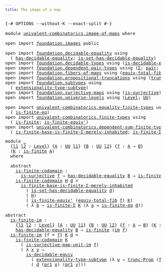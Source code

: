 ```yaml
---
title: The image of a map
---
```


<pre class="Agda"><a id="44" class="Symbol">{-#</a> <a id="48" class="Keyword">OPTIONS</a> <a id="56" class="Pragma">--without-K</a> <a id="68" class="Pragma">--exact-split</a> <a id="82" class="Symbol">#-}</a>

<a id="87" class="Keyword">module</a> <a id="94" href="univalent-combinatorics.image-of-maps.html" class="Module">univalent-combinatorics.image-of-maps</a> <a id="132" class="Keyword">where</a>

<a id="139" class="Keyword">open</a> <a id="144" class="Keyword">import</a> <a id="151" href="foundation.images.html" class="Module">foundation.images</a> <a id="169" class="Keyword">public</a>

<a id="177" class="Keyword">open</a> <a id="182" class="Keyword">import</a> <a id="189" href="foundation.decidable-equality.html" class="Module">foundation.decidable-equality</a> <a id="219" class="Keyword">using</a>
  <a id="227" class="Symbol">(</a> <a id="229" href="foundation.decidable-equality.html#1785" class="Function">has-decidable-equality</a><a id="251" class="Symbol">;</a> <a id="253" href="foundation.decidable-equality.html#6960" class="Function">is-set-has-decidable-equality</a><a id="282" class="Symbol">)</a>
<a id="284" class="Keyword">open</a> <a id="289" class="Keyword">import</a> <a id="296" href="foundation.decidable-types.html" class="Module">foundation.decidable-types</a> <a id="323" class="Keyword">using</a> <a id="329" class="Symbol">(</a><a id="330" href="foundation.decidable-types.html#5701" class="Function">is-decidable-equiv</a><a id="348" class="Symbol">)</a>
<a id="350" class="Keyword">open</a> <a id="355" class="Keyword">import</a> <a id="362" href="foundation.dependent-pair-types.html" class="Module">foundation.dependent-pair-types</a> <a id="394" class="Keyword">using</a> <a id="400" class="Symbol">(</a><a id="401" href="foundation-core.dependent-pair-types.html#515" class="Record">Σ</a><a id="402" class="Symbol">;</a> <a id="404" href="foundation-core.dependent-pair-types.html#588" class="InductiveConstructor">pair</a><a id="408" class="Symbol">;</a> <a id="410" href="foundation-core.dependent-pair-types.html#605" class="Field">pr1</a><a id="413" class="Symbol">;</a> <a id="415" href="foundation-core.dependent-pair-types.html#617" class="Field">pr2</a><a id="418" class="Symbol">)</a>
<a id="420" class="Keyword">open</a> <a id="425" class="Keyword">import</a> <a id="432" href="foundation.fibers-of-maps.html" class="Module">foundation.fibers-of-maps</a> <a id="458" class="Keyword">using</a> <a id="464" class="Symbol">(</a><a id="465" href="foundation-core.fibers-of-maps.html#5254" class="Function">equiv-total-fib</a><a id="480" class="Symbol">;</a> <a id="482" href="foundation-core.fibers-of-maps.html#942" class="Function">fib</a><a id="485" class="Symbol">)</a>
<a id="487" class="Keyword">open</a> <a id="492" class="Keyword">import</a> <a id="499" href="foundation.propositional-truncations.html" class="Module">foundation.propositional-truncations</a> <a id="536" class="Keyword">using</a> <a id="542" class="Symbol">(</a><a id="543" href="foundation.propositional-truncations.html#2532" class="Function">trunc-Prop</a><a id="553" class="Symbol">)</a>
<a id="555" class="Keyword">open</a> <a id="560" class="Keyword">import</a> <a id="567" href="foundation.subtypes.html" class="Module">foundation.subtypes</a> <a id="587" class="Keyword">using</a>
  <a id="595" class="Symbol">(</a> <a id="597" href="foundation-core.subtypes.html#3200" class="Function">extensionality-type-subtype</a><a id="624" class="Symbol">)</a>
<a id="626" class="Keyword">open</a> <a id="631" class="Keyword">import</a> <a id="638" href="foundation.surjective-maps.html" class="Module">foundation.surjective-maps</a> <a id="665" class="Keyword">using</a> <a id="671" class="Symbol">(</a><a id="672" href="foundation.surjective-maps.html#1906" class="Function">is-surjective</a><a id="685" class="Symbol">)</a>
<a id="687" class="Keyword">open</a> <a id="692" class="Keyword">import</a> <a id="699" href="foundation.universe-levels.html" class="Module">foundation.universe-levels</a> <a id="726" class="Keyword">using</a> <a id="732" class="Symbol">(</a><a id="733" href="Agda.Primitive.html#597" class="Postulate">Level</a><a id="738" class="Symbol">;</a> <a id="740" href="foundation-core.universe-levels.html#235" class="Primitive">UU</a><a id="742" class="Symbol">)</a>

<a id="745" class="Keyword">open</a> <a id="750" class="Keyword">import</a> <a id="757" href="univalent-combinatorics.equality-finite-types.html" class="Module">univalent-combinatorics.equality-finite-types</a> <a id="803" class="Keyword">using</a>
  <a id="811" class="Symbol">(</a> <a id="813" href="univalent-combinatorics.equality-finite-types.html#3342" class="Function">is-finite-eq</a><a id="825" class="Symbol">)</a>
<a id="827" class="Keyword">open</a> <a id="832" class="Keyword">import</a> <a id="839" href="univalent-combinatorics.finite-types.html" class="Module">univalent-combinatorics.finite-types</a> <a id="876" class="Keyword">using</a>
  <a id="884" class="Symbol">(</a> <a id="886" href="univalent-combinatorics.finite-types.html#4244" class="Function">is-finite</a><a id="895" class="Symbol">;</a> <a id="897" href="univalent-combinatorics.finite-types.html#7043" class="Function">is-finite-equiv&#39;</a><a id="913" class="Symbol">)</a>
<a id="915" class="Keyword">open</a> <a id="920" class="Keyword">import</a> <a id="927" href="univalent-combinatorics.dependent-sum-finite-types.html" class="Module">univalent-combinatorics.dependent-sum-finite-types</a> <a id="978" class="Keyword">using</a>
  <a id="986" class="Symbol">(</a> <a id="988" href="univalent-combinatorics.dependent-sum-finite-types.html#5086" class="Function">is-finite-base-is-finite-Σ-merely-inhabited</a><a id="1031" class="Symbol">;</a> <a id="1033" href="univalent-combinatorics.dependent-sum-finite-types.html#2490" class="Function">is-finite-Σ</a><a id="1044" class="Symbol">)</a>
</pre>
<pre class="Agda"><a id="1059" class="Keyword">module</a> <a id="1066" href="univalent-combinatorics.image-of-maps.html#1066" class="Module">_</a>
  <a id="1070" class="Symbol">{</a><a id="1071" href="univalent-combinatorics.image-of-maps.html#1071" class="Bound">l1</a> <a id="1074" href="univalent-combinatorics.image-of-maps.html#1074" class="Bound">l2</a> <a id="1077" class="Symbol">:</a> <a id="1079" href="Agda.Primitive.html#597" class="Postulate">Level</a><a id="1084" class="Symbol">}</a> <a id="1086" class="Symbol">{</a><a id="1087" href="univalent-combinatorics.image-of-maps.html#1087" class="Bound">A</a> <a id="1089" class="Symbol">:</a> <a id="1091" href="foundation-core.universe-levels.html#235" class="Primitive">UU</a> <a id="1094" href="univalent-combinatorics.image-of-maps.html#1071" class="Bound">l1</a><a id="1096" class="Symbol">}</a> <a id="1098" class="Symbol">{</a><a id="1099" href="univalent-combinatorics.image-of-maps.html#1099" class="Bound">B</a> <a id="1101" class="Symbol">:</a> <a id="1103" href="foundation-core.universe-levels.html#235" class="Primitive">UU</a> <a id="1106" href="univalent-combinatorics.image-of-maps.html#1074" class="Bound">l2</a><a id="1108" class="Symbol">}</a> <a id="1110" class="Symbol">{</a><a id="1111" href="univalent-combinatorics.image-of-maps.html#1111" class="Bound">f</a> <a id="1113" class="Symbol">:</a> <a id="1115" href="univalent-combinatorics.image-of-maps.html#1087" class="Bound">A</a> <a id="1117" class="Symbol">→</a> <a id="1119" href="univalent-combinatorics.image-of-maps.html#1099" class="Bound">B</a><a id="1120" class="Symbol">}</a>
  <a id="1124" class="Symbol">(</a><a id="1125" href="univalent-combinatorics.image-of-maps.html#1125" class="Bound">K</a> <a id="1127" class="Symbol">:</a> <a id="1129" href="univalent-combinatorics.finite-types.html#4244" class="Function">is-finite</a> <a id="1139" href="univalent-combinatorics.image-of-maps.html#1087" class="Bound">A</a><a id="1140" class="Symbol">)</a>
  <a id="1144" class="Keyword">where</a>

  <a id="1153" class="Keyword">abstract</a>
    <a id="1166" href="univalent-combinatorics.image-of-maps.html#1166" class="Function">is-finite-codomain</a> <a id="1185" class="Symbol">:</a>
      <a id="1193" href="foundation.surjective-maps.html#1906" class="Function">is-surjective</a> <a id="1207" href="univalent-combinatorics.image-of-maps.html#1111" class="Bound">f</a> <a id="1209" class="Symbol">→</a> <a id="1211" href="foundation.decidable-equality.html#1785" class="Function">has-decidable-equality</a> <a id="1234" href="univalent-combinatorics.image-of-maps.html#1099" class="Bound">B</a> <a id="1236" class="Symbol">→</a> <a id="1238" href="univalent-combinatorics.finite-types.html#4244" class="Function">is-finite</a> <a id="1248" href="univalent-combinatorics.image-of-maps.html#1099" class="Bound">B</a>
    <a id="1254" href="univalent-combinatorics.image-of-maps.html#1166" class="Function">is-finite-codomain</a> <a id="1273" href="univalent-combinatorics.image-of-maps.html#1273" class="Bound">H</a> <a id="1275" href="univalent-combinatorics.image-of-maps.html#1275" class="Bound">d</a> <a id="1277" class="Symbol">=</a>
      <a id="1285" href="univalent-combinatorics.dependent-sum-finite-types.html#5086" class="Function">is-finite-base-is-finite-Σ-merely-inhabited</a>
        <a id="1337" class="Symbol">(</a> <a id="1339" href="foundation.decidable-equality.html#6960" class="Function">is-set-has-decidable-equality</a> <a id="1369" href="univalent-combinatorics.image-of-maps.html#1275" class="Bound">d</a><a id="1370" class="Symbol">)</a>
        <a id="1380" class="Symbol">(</a> <a id="1382" href="univalent-combinatorics.image-of-maps.html#1273" class="Bound">H</a><a id="1383" class="Symbol">)</a>
        <a id="1393" class="Symbol">(</a> <a id="1395" href="univalent-combinatorics.finite-types.html#7043" class="Function">is-finite-equiv&#39;</a> <a id="1412" class="Symbol">(</a><a id="1413" href="foundation-core.fibers-of-maps.html#5254" class="Function">equiv-total-fib</a> <a id="1429" href="univalent-combinatorics.image-of-maps.html#1111" class="Bound">f</a><a id="1430" class="Symbol">)</a> <a id="1432" href="univalent-combinatorics.image-of-maps.html#1125" class="Bound">K</a><a id="1433" class="Symbol">)</a>
        <a id="1443" class="Symbol">(</a> <a id="1445" class="Symbol">λ</a> <a id="1447" href="univalent-combinatorics.image-of-maps.html#1447" class="Bound">b</a> <a id="1449" class="Symbol">→</a> <a id="1451" href="univalent-combinatorics.dependent-sum-finite-types.html#2490" class="Function">is-finite-Σ</a> <a id="1463" href="univalent-combinatorics.image-of-maps.html#1125" class="Bound">K</a> <a id="1465" class="Symbol">(λ</a> <a id="1468" href="univalent-combinatorics.image-of-maps.html#1468" class="Bound">a</a> <a id="1470" class="Symbol">→</a> <a id="1472" href="univalent-combinatorics.equality-finite-types.html#3342" class="Function">is-finite-eq</a> <a id="1485" href="univalent-combinatorics.image-of-maps.html#1275" class="Bound">d</a><a id="1486" class="Symbol">))</a>

<a id="1490" class="Keyword">abstract</a>
  <a id="is-finite-im"></a><a id="1501" href="univalent-combinatorics.image-of-maps.html#1501" class="Function">is-finite-im</a> <a id="1514" class="Symbol">:</a>
    <a id="1520" class="Symbol">{</a><a id="1521" href="univalent-combinatorics.image-of-maps.html#1521" class="Bound">l1</a> <a id="1524" href="univalent-combinatorics.image-of-maps.html#1524" class="Bound">l2</a> <a id="1527" class="Symbol">:</a> <a id="1529" href="Agda.Primitive.html#597" class="Postulate">Level</a><a id="1534" class="Symbol">}</a> <a id="1536" class="Symbol">{</a><a id="1537" href="univalent-combinatorics.image-of-maps.html#1537" class="Bound">A</a> <a id="1539" class="Symbol">:</a> <a id="1541" href="foundation-core.universe-levels.html#235" class="Primitive">UU</a> <a id="1544" href="univalent-combinatorics.image-of-maps.html#1521" class="Bound">l1</a><a id="1546" class="Symbol">}</a> <a id="1548" class="Symbol">{</a><a id="1549" href="univalent-combinatorics.image-of-maps.html#1549" class="Bound">B</a> <a id="1551" class="Symbol">:</a> <a id="1553" href="foundation-core.universe-levels.html#235" class="Primitive">UU</a> <a id="1556" href="univalent-combinatorics.image-of-maps.html#1524" class="Bound">l2</a><a id="1558" class="Symbol">}</a> <a id="1560" class="Symbol">{</a><a id="1561" href="univalent-combinatorics.image-of-maps.html#1561" class="Bound">f</a> <a id="1563" class="Symbol">:</a> <a id="1565" href="univalent-combinatorics.image-of-maps.html#1537" class="Bound">A</a> <a id="1567" class="Symbol">→</a> <a id="1569" href="univalent-combinatorics.image-of-maps.html#1549" class="Bound">B</a><a id="1570" class="Symbol">}</a> <a id="1572" class="Symbol">(</a><a id="1573" href="univalent-combinatorics.image-of-maps.html#1573" class="Bound">K</a> <a id="1575" class="Symbol">:</a> <a id="1577" href="univalent-combinatorics.finite-types.html#4244" class="Function">is-finite</a> <a id="1587" href="univalent-combinatorics.image-of-maps.html#1537" class="Bound">A</a><a id="1588" class="Symbol">)</a> <a id="1590" class="Symbol">→</a>
    <a id="1596" href="foundation.decidable-equality.html#1785" class="Function">has-decidable-equality</a> <a id="1619" href="univalent-combinatorics.image-of-maps.html#1549" class="Bound">B</a> <a id="1621" class="Symbol">→</a> <a id="1623" href="univalent-combinatorics.finite-types.html#4244" class="Function">is-finite</a> <a id="1633" class="Symbol">(</a><a id="1634" href="foundation.images.html#2150" class="Function">im</a> <a id="1637" href="univalent-combinatorics.image-of-maps.html#1561" class="Bound">f</a><a id="1638" class="Symbol">)</a>
  <a id="1642" href="univalent-combinatorics.image-of-maps.html#1501" class="Function">is-finite-im</a> <a id="1655" class="Symbol">{</a><a id="1656" class="Argument">f</a> <a id="1658" class="Symbol">=</a> <a id="1660" href="univalent-combinatorics.image-of-maps.html#1660" class="Bound">f</a><a id="1661" class="Symbol">}</a> <a id="1663" href="univalent-combinatorics.image-of-maps.html#1663" class="Bound">K</a> <a id="1665" href="univalent-combinatorics.image-of-maps.html#1665" class="Bound">d</a> <a id="1667" class="Symbol">=</a>
    <a id="1673" href="univalent-combinatorics.image-of-maps.html#1166" class="Function">is-finite-codomain</a> <a id="1692" href="univalent-combinatorics.image-of-maps.html#1663" class="Bound">K</a>
      <a id="1700" class="Symbol">(</a> <a id="1702" href="foundation.images.html#4380" class="Function">is-surjective-map-unit-im</a> <a id="1728" href="univalent-combinatorics.image-of-maps.html#1660" class="Bound">f</a><a id="1729" class="Symbol">)</a>
      <a id="1737" class="Symbol">(</a> <a id="1739" class="Symbol">λ</a> <a id="1741" href="univalent-combinatorics.image-of-maps.html#1741" class="Bound">x</a> <a id="1743" href="univalent-combinatorics.image-of-maps.html#1743" class="Bound">y</a> <a id="1745" class="Symbol">→</a>
        <a id="1755" href="foundation.decidable-types.html#5701" class="Function">is-decidable-equiv</a>
          <a id="1784" class="Symbol">(</a> <a id="1786" href="foundation-core.subtypes.html#3200" class="Function">extensionality-type-subtype</a> <a id="1814" class="Symbol">(λ</a> <a id="1817" href="univalent-combinatorics.image-of-maps.html#1817" class="Bound">u</a> <a id="1819" class="Symbol">→</a> <a id="1821" href="foundation.propositional-truncations.html#2532" class="Function">trunc-Prop</a> <a id="1832" class="Symbol">(</a><a id="1833" href="foundation-core.fibers-of-maps.html#942" class="Function">fib</a> <a id="1837" href="univalent-combinatorics.image-of-maps.html#1660" class="Bound">f</a> <a id="1839" href="univalent-combinatorics.image-of-maps.html#1817" class="Bound">u</a><a id="1840" class="Symbol">))</a> <a id="1843" href="univalent-combinatorics.image-of-maps.html#1741" class="Bound">x</a> <a id="1845" href="univalent-combinatorics.image-of-maps.html#1743" class="Bound">y</a><a id="1846" class="Symbol">)</a>
          <a id="1858" class="Symbol">(</a> <a id="1860" href="univalent-combinatorics.image-of-maps.html#1665" class="Bound">d</a> <a id="1862" class="Symbol">(</a><a id="1863" href="foundation-core.dependent-pair-types.html#605" class="Field">pr1</a> <a id="1867" href="univalent-combinatorics.image-of-maps.html#1741" class="Bound">x</a><a id="1868" class="Symbol">)</a> <a id="1870" class="Symbol">(</a><a id="1871" href="foundation-core.dependent-pair-types.html#605" class="Field">pr1</a> <a id="1875" href="univalent-combinatorics.image-of-maps.html#1743" class="Bound">y</a><a id="1876" class="Symbol">)))</a>
</pre>